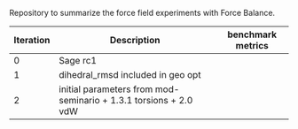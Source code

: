 Repository to summarize the force field experiments with Force Balance.

| Iteration | Description                       | benchmark metrics |
| --------- |-----------------------------------| ----------------- | 
|    0      | Sage rc1                          |                   | 
|    1      | dihedral_rmsd included in geo opt |                   | 
|    2      | initial parameters from mod-seminario + 1.3.1 torsions + 2.0 vdW  |                   | 
